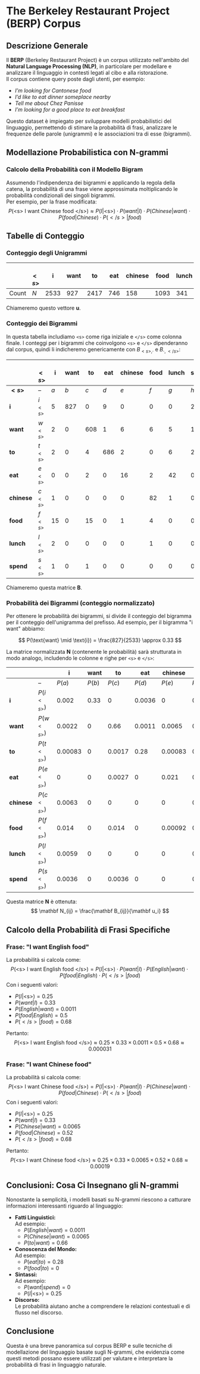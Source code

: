 # The Berkeley Restaurant Project (BERP) Corpus

## Descrizione Generale
Il **BERP** (Berkeley Restaurant Project) è un corpus utilizzato nell'ambito del **Natural Language Processing (NLP)**, in particolare per modellare e analizzare il linguaggio in contesti legati al cibo e alla ristorazione.  
Il corpus contiene query poste dagli utenti, per esempio:  
- *I’m looking for Cantonese food*  
- *I’d like to eat dinner someplace nearby*  
- *Tell me about Chez Panisse*  
- *I’m looking for a good place to eat breakfast*  

Questo dataset è impiegato per sviluppare modelli probabilistici del linguaggio, permettendo di stimare la probabilità di frasi, analizzare le frequenze delle parole (unigrammi) e le associazioni tra di esse (bigrammi).

## Modellazione Probabilistica con N-grammi

### Calcolo della Probabilità con il Modello Bigram
Assumendo l'indipendenza dei bigrammi e applicando la regola della catena, la probabilità di una frase viene approssimata moltiplicando le probabilità condizionali dei singoli bigrammi.  
Per esempio, per la frase modificata:
$$
P(\text{<s> I want Chinese food </s>}) \approx P(I|\text{<s>}) \cdot P(want|I) \cdot P(Chinese|want) \cdot P(food|Chinese) \cdot P(</s>|food)
$$

## Tabelle di Conteggio

### Conteggio degli Unigrammi

|        | $<s>$ | i    | want | to   | eat  | chinese | food | lunch | spend | $</s>$ |
|--------|-----|------|------|------|------|---------|------|-------|-------|------|
| Count  | $N$   | 2533 | 927  | 2417 | 746  | 158     | 1093 | 341   | 278   | $N$    |

Chiameremo questo vettore $\mathbf{u}$.

### Conteggio dei Bigrammi

In questa tabella includiamo `<s>` come riga iniziale e `</s>` come colonna finale. I conteggi per i bigrammi che coinvolgono `<s>` e `</s>` dipenderanno dal corpus, quindi li indicheremo genericamente con $B_{<s>, \cdot}$ e $B_{\cdot, </s>}$:

|            | $<s>$          | i   | want | to  | eat | chinese | food | lunch | spend | $</s>$         |
|------------|--------------|-----|------|-----|-----|---------|------|-------|-------|--------------|
| **$<s>$**      | –            | $a$  | $b$  | $c$  | $d$  | $e$     | $f$  | $g$   | $h$   | –            |
| **i**      | $i_{<s>}$  | 5   | 827  | 0   | 9   | 0       | 0    | 0     | 2     | $i_{</s>}$  |
| **want**   | $w_{<s>}$  | 2   | 0    | 608 | 1   | 6       | 6    | 5     | 1     | $w_{</s>}$  |
| **to**     | $t_{<s>}$  | 2   | 0    | 4   | 686 | 2       | 0    | 6     | 211   | $t_{</s>}$  |
| **eat**    | $e_{<s>}$  | 0   | 0    | 2   | 0   | 16      | 2    | 42    | 0     | $e_{</s>}$  |
| **chinese**| $c_{<s>}$  | 1   | 0    | 0   | 0   | 0       | 82   | 1     | 0     | $c_{</s>}$  |
| **food**   | $f_{<s>}$  | 15  | 0    | 15  | 0   | 1       | 4    | 0     | 0     | $f_{</s>}$  |
| **lunch**  | $l_{<s>}$  | 2   | 0    | 0   | 0   | 0       | 1    | 0     | 0     | $l_{</s>}$  |
| **spend**  | $s_{<s>}$  | 1   | 0    | 1   | 0   | 0       | 0    | 0     | 0     | $s_{</s>}$  |

Chiameremo questa matrice $\mathbf{B}$.

### Probabilità dei Bigrammi (conteggio normalizzato)

Per ottenere le probabilità dei bigrammi, si divide il conteggio del bigramma per il conteggio dell'unigramma del prefisso. Ad esempio, per il bigramma "i want" abbiamo:

$$
P(\text{want} \mid \text{i}) = \frac{827}{2533} \approx 0.33
$$

La matrice normalizzata $\mathbf{N}$ (contenente le probabilità) sarà strutturata in modo analogo, includendo le colonne e righe per `<s>` e `</s>`:

|            | <s>          | i     | want  | to    | eat   | chinese | food  | lunch | spend | </s>         |
|------------|--------------|-------|-------|-------|-------|---------|-------|-------|-------|--------------|
| **<s>**      | –            | $P(a)$ | $P(b)$ | $P(c)$ | $P(d)$ | $P(e)$   | $P(f)$ | $P(g)$ | $P(h)$ | –            |
| **i**      | $P(i_{<s>})$  | 0.002 | 0.33  | 0     | 0.0036 | 0       | 0     | 0     | 0.00079 | $P(i_{</s>})$  |
| **want**   | $P(w_{<s>})$  | 0.0022 | 0    | 0.66  | 0.0011 | 0.0065  | 0.0065 | 0.0054 | 0.0011 | $P(w_{</s>})$  |
| **to**     | $P(t_{<s>})$  | 0.00083| 0   | 0.0017| 0.28   | 0.00083 | 0     | 0.0025| 0.087  | $P(t_{</s>})$  |
| **eat**    | $P(e_{<s>})$  | 0     | 0    | 0.0027| 0      | 0.021  | 0.0027| 0.056 | 0     | $P(e_{</s>})$  |
| **chinese**| $P(c_{<s>})$  | 0.0063| 0   | 0     | 0      | 0      | 0.52  | 0.0063| 0     | $P(c_{</s>})$  |
| **food**   | $P(f_{<s>})$  | 0.014 | 0   | 0.014 | 0      | 0.00092| 0.0037| 0     | 0     | $P(f_{</s>})$  |
| **lunch**  | $P(l_{<s>})$  | 0.0059| 0   | 0     | 0      | 0      | 0.0029| 0     | 0     | $P(l_{</s>})$  |
| **spend**  | $P(s_{<s>})$  | 0.0036| 0   | 0.0036| 0      | 0      | 0     | 0     | 0     | $P(s_{</s>})$  |

Questa matrice $\mathbf N$ è ottenuta:
$$
\mathbf N_{ij} = \frac{\mathbf B_{ij}}{\mathbf u_i}
$$

## Calcolo della Probabilità di Frasi Specifiche

### Frase: "I want English food"
La probabilità si calcola come:
$$
P(\text{<s> I want English food </s>}) = P(I|\text{<s>}) \cdot P(want|I) \cdot P(English|want) \cdot P(food|English) \cdot P(</s>|food)
$$
Con i seguenti valori:
- $P(I|\text{<s>}) = 0.25$
- $P(want|I) = 0.33$
- $P(English|want) = 0.0011$
- $P(food|English) = 0.5$
- $P(</s>|food) = 0.68$

Pertanto:
$$
P(\text{<s> I want English food </s>}) \approx 0.25 \times 0.33 \times 0.0011 \times 0.5 \times 0.68 \approx 0.000031
$$

### Frase: "I want Chinese food"
La probabilità si calcola come:
$$
P(\text{<s> I want Chinese food </s>}) = P(I|\text{<s>}) \cdot P(want|I) \cdot P(Chinese|want) \cdot P(food|Chinese) \cdot P(</s>|food)
$$
Con i seguenti valori:
- $P(I|\text{<s>}) = 0.25$
- $P(want|I) = 0.33$
- $P(Chinese|want) = 0.0065$
- $P(food|Chinese) = 0.52$
- $P(</s>|food) = 0.68$

Pertanto:
$$
P(\text{<s> I want Chinese food </s>}) \approx 0.25 \times 0.33 \times 0.0065 \times 0.52 \times 0.68 \approx 0.00019
$$

## Conclusioni: Cosa Ci Insegnano gli N-grammi
Nonostante la semplicità, i modelli basati su N-grammi riescono a catturare informazioni interessanti riguardo al linguaggio:
- **Fatti Linguistici:**  
  Ad esempio:  
  - $P(English | want) = 0.0011$  
  - $P(Chinese | want) = 0.0065$  
  - $P(to | want) = 0.66$
- **Conoscenza del Mondo:**  
  Ad esempio:  
  - $P(eat | to) = 0.28$  
  - $P(food | to) = 0$
- **Sintassi:**  
  Ad esempio:  
  - $P(want | spend) = 0$  
  - $P(I | \text{<s>}) = 0.25$
- **Discorso:**  
  Le probabilità aiutano anche a comprendere le relazioni contestuali e di flusso nel discorso.


## Conclusione

Questa è una breve panoramica sul corpus BERP e sulle tecniche di modellazione del linguaggio basate sugli N-grammi, che evidenzia come questi metodi possano essere utilizzati per valutare e interpretare la probabilità di frasi in linguaggio naturale.

